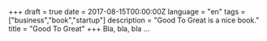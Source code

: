 +++
draft = true
date = 2017-08-15T00:00:00Z
language = "en"
tags = ["business","book","startup"]
description = "Good To Great is a nice book."
title = "Good To Great"
+++
Bla, bla, bla ...
